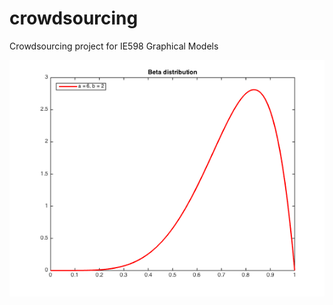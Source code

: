 # crowdsourcing
Crowdsourcing project for IE598 Graphical Models 

![Beta Distribution Priors](beta_prior.png)